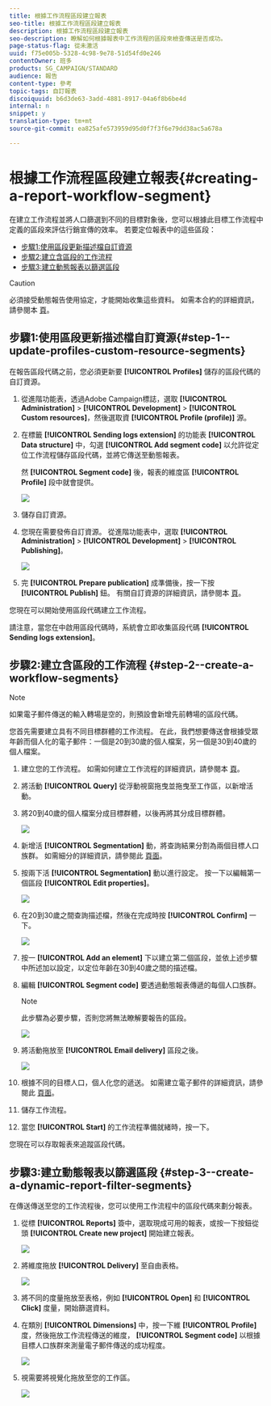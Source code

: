 ```yaml
---
title: 根據工作流程區段建立報表
seo-title: 根據工作流程區段建立報表
description: 根據工作流程區段建立報表
seo-description: 瞭解如何根據報表中工作流程的區段來檢查傳送是否成功。
page-status-flag: 從未激活
uuid: f75e005b-5328-4c98-9e78-51d54fd0e246
contentOwner: 班多
products: SG_CAMPAIGN/STANDARD
audience: 報告
content-type: 參考
topic-tags: 自訂報表
discoiquuid: b6d3de63-3add-4881-8917-04a6f8b6be4d
internal: n
snippet: y
translation-type: tm+mt
source-git-commit: ea825afe573959d95d0f7f3f6e79dd38ac5a678a

---
```



# 根據工作流程區段建立報表{#creating-a-report-workflow-segment}

在建立工作流程並將人口篩選到不同的目標對象後，您可以根據此目標工作流程中定義的區段來評估行銷宣傳的效率。
若要定位報表中的這些區段：

* [步驟1:使用區段更新描述檔自訂資源](#step-1--update-profiles-custom-resource-segments)
* [步驟2:建立含區段的工作流程](#step-2--create-a-workflow-segments)
* [步驟3:建立動態報表以篩選區段](#step-3--create-a-dynamic-report-filter-segments)

>[!CAUTION]
>必須接受動態報告使用協定，才能開始收集這些資料。
>如需本合約的詳細資訊，請參閱本 [頁](../../reporting/using/about-dynamic-reports.md#dynamic-reporting-usage-agreement)。

## 步驟1:使用區段更新描述檔自訂資源{#step-1--update-profiles-custom-resource-segments}

在報告區段代碼之前，您必須更新要 **[!UICONTROL Profiles]** 儲存的區段代碼的自訂資源。

1. 從進階功能表，透過Adobe Campaign標誌，選取 **[!UICONTROL Administration]** &gt; **[!UICONTROL Development]** &gt; **[!UICONTROL Custom resources]**，然後選取資 **[!UICONTROL Profile (profile)]** 源。
1. 在標籤 **[!UICONTROL Sending logs extension]** 的功能表 **[!UICONTROL Data structure]** 中，勾選 **[!UICONTROL Add segment code]** 以允許從定位工作流程儲存區段代碼，並將它傳送至動態報表。

   然 **[!UICONTROL Segment code]** 後，報表的維度區 **[!UICONTROL Profile]** 段中就會提供。

   ![](assets/report_segment_4.png)

1. 儲存自訂資源。

1. 您現在需要發佈自訂資源。
從進階功能表中，選取 **[!UICONTROL Administration]** &gt; **[!UICONTROL Development]** &gt; **[!UICONTROL Publishing]**。

   ![](assets/custom_profile_7.png)

1. 完 **[!UICONTROL Prepare publication]** 成準備後，按一下按 **[!UICONTROL Publish]** 鈕。 有關自訂資源的詳細資訊，請參閱本 [頁](../../developing/using/updating-the-database-structure.md)。

您現在可以開始使用區段代碼建立工作流程。

請注意，當您在中啟用區段代碼時，系統會立即收集區段代碼 **[!UICONTROL Sending logs extension]**。

## 步驟2:建立含區段的工作流程 {#step-2--create-a-workflow-segments}

>[!NOTE]
>如果電子郵件傳送的輸入轉場是空的，則預設會新增先前轉場的區段代碼。

您首先需要建立具有不同目標群體的工作流程。 在此，我們想要傳送會根據受眾年齡而個人化的電子郵件：一個是20到30歲的個人檔案，另一個是30到40歲的個人檔案。

1. 建立您的工作流程。 如需如何建立工作流程的詳細資訊，請參閱本 [頁](../../automating/using/building-a-workflow.md)。

1. 將活動 **[!UICONTROL Query]** 從浮動視窗拖曳並拖曳至工作區，以新增活動。

1. 將20到40歲的個人檔案分成目標群體，以後再將其分成目標群體。

   ![](assets/report_segment_1.png)

1. 新增活 **[!UICONTROL Segmentation]** 動，將查詢結果分割為兩個目標人口族群。 如需細分的詳細資訊，請參閱此 [頁面](../../automating/using/targeting-data.md#segmenting-data)。

1. 按兩下活 **[!UICONTROL Segmentation]** 動以進行設定。 按一下以編輯第一個區段 **[!UICONTROL Edit properties]**。

   ![](assets/report_segment_7.png)

1. 在20到30歲之間查詢描述檔，然後在完成時按 **[!UICONTROL Confirm]** 一下。

   ![](assets/report_segment_8.png)

1. 按一 **[!UICONTROL Add an element]** 下以建立第二個區段，並依上述步驟中所述加以設定，以定位年齡在30到40歲之間的描述檔。

1. 編輯 **[!UICONTROL Segment code]** 要透過動態報表傳遞的每個人口族群。

   >[!NOTE]
   >此步驟為必要步驟，否則您將無法瞭解要報告的區段。

   ![](assets/report_segment_9.png)

1. 將活動拖放至 **[!UICONTROL Email delivery]** 區段之後。

   ![](assets/report_segment_3.png)

1. 根據不同的目標人口，個人化您的遞送。 如需建立電子郵件的詳細資訊，請參閱此 [頁面](../../designing/using/overview.md)。

1. 儲存工作流程。

1. 當您 **[!UICONTROL Start]** 的工作流程準備就緒時，按一下。

您現在可以存取報表來追蹤區段代碼。

## 步驟3:建立動態報表以篩選區段 {#step-3--create-a-dynamic-report-filter-segments}

在傳送傳送至您的工作流程後，您可以使用工作流程中的區段代碼來劃分報表。

1. 從標 **[!UICONTROL Reports]** 簽中，選取現成可用的報表，或按一下按鈕從頭 **[!UICONTROL Create new project]** 開始建立報表。

   ![](assets/custom_profile_18.png)
1. 將維度拖放 **[!UICONTROL Delivery]** 至自由表格。

   ![](assets/report_segment_5.png)

1. 將不同的度量拖放至表格，例如 **[!UICONTROL Open]** 和 **[!UICONTROL Click]** 度量，開始篩選資料。
1. 在類別 **[!UICONTROL Dimensions]** 中，按一下維 **[!UICONTROL Profile]** 度，然後拖放工作流程傳送的維度， **[!UICONTROL Segment code]** 以根據目標人口族群來測量電子郵件傳送的成功程度。

   ![](assets/report_segment_6.png)

1. 視需要將視覺化拖放至您的工作區。

   ![](assets/report_segment_10.png)
